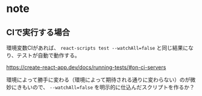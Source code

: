 # note

## CIで実行する場合

環境変数CIがあれば、 `react-scripts test --watchAll=false` と同じ結果になり、テストが自動で動作する。

https://create-react-app.dev/docs/running-tests/#on-ci-servers

環境によって勝手に変わる（環境によって期待される通りに変わらない）のが微妙にきもいので、 `--watchAll=false` を明示的に仕込んだスクリプトを作るか？
